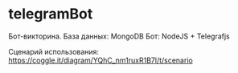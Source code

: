 # telegramBot
Бот-викторина. 
База данных: MongoDB
Бот: NodeJS + Telegrafjs

Сценарий использования: https://coggle.it/diagram/YQhC_nm1ruxR1B7l/t/scenario
